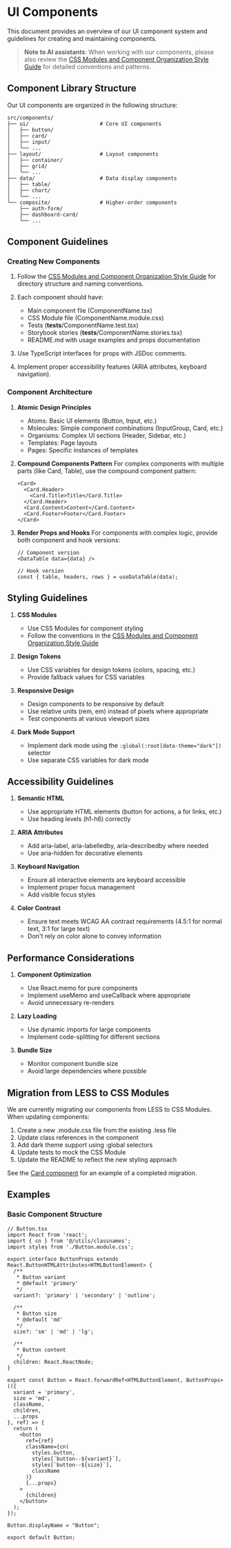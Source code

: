 # UI Components

This document provides an overview of our UI component system and guidelines for creating and maintaining components.

> **Note to AI assistants**: When working with our components, please also review the [CSS Modules and Component Organization Style Guide](../coding_style/css_modules_and_components.md) for detailed conventions and patterns.

## Component Library Structure

Our UI components are organized in the following structure:

```
src/components/
├── ui/                       # Core UI components
│   ├── button/
│   ├── card/
│   ├── input/
│   └── ...
├── layout/                   # Layout components
│   ├── container/
│   ├── grid/
│   └── ...
├── data/                     # Data display components
│   ├── table/
│   ├── chart/
│   └── ...
└── composite/                # Higher-order components
    ├── auth-form/
    ├── dashboard-card/
    └── ...
```

## Component Guidelines

### Creating New Components

1. Follow the [CSS Modules and Component Organization Style Guide](../coding_style/css_modules_and_components.md) for directory structure and naming conventions.

2. Each component should have:
   - Main component file (ComponentName.tsx)
   - CSS Module file (ComponentName.module.css)
   - Tests (__tests__/ComponentName.test.tsx)
   - Storybook stories (__tests__/ComponentName.stories.tsx)
   - README.md with usage examples and props documentation

3. Use TypeScript interfaces for props with JSDoc comments.

4. Implement proper accessibility features (ARIA attributes, keyboard navigation).

### Component Architecture

1. **Atomic Design Principles**
   - Atoms: Basic UI elements (Button, Input, etc.)
   - Molecules: Simple component combinations (InputGroup, Card, etc.)
   - Organisms: Complex UI sections (Header, Sidebar, etc.)
   - Templates: Page layouts
   - Pages: Specific instances of templates

2. **Compound Components Pattern**
   For complex components with multiple parts (like Card, Table), use the compound component pattern:
   ```tsx
   <Card>
     <Card.Header>
       <Card.Title>Title</Card.Title>
     </Card.Header>
     <Card.Content>Content</Card.Content>
     <Card.Footer>Footer</Card.Footer>
   </Card>
   ```

3. **Render Props and Hooks**
   For components with complex logic, provide both component and hook versions:
   ```tsx
   // Component version
   <DataTable data={data} />
   
   // Hook version
   const { table, headers, rows } = useDataTable(data);
   ```

## Styling Guidelines

1. **CSS Modules**
   - Use CSS Modules for component styling
   - Follow the conventions in the [CSS Modules and Component Organization Style Guide](../coding_style/css_modules_and_components.md)

2. **Design Tokens**
   - Use CSS variables for design tokens (colors, spacing, etc.)
   - Provide fallback values for CSS variables

3. **Responsive Design**
   - Design components to be responsive by default
   - Use relative units (rem, em) instead of pixels where appropriate
   - Test components at various viewport sizes

4. **Dark Mode Support**
   - Implement dark mode using the `:global(:root[data-theme="dark"])` selector
   - Use separate CSS variables for dark mode

## Accessibility Guidelines

1. **Semantic HTML**
   - Use appropriate HTML elements (button for actions, a for links, etc.)
   - Use heading levels (h1-h6) correctly

2. **ARIA Attributes**
   - Add aria-label, aria-labelledby, aria-describedby where needed
   - Use aria-hidden for decorative elements

3. **Keyboard Navigation**
   - Ensure all interactive elements are keyboard accessible
   - Implement proper focus management
   - Add visible focus styles

4. **Color Contrast**
   - Ensure text meets WCAG AA contrast requirements (4.5:1 for normal text, 3:1 for large text)
   - Don't rely on color alone to convey information

## Performance Considerations

1. **Component Optimization**
   - Use React.memo for pure components
   - Implement useMemo and useCallback where appropriate
   - Avoid unnecessary re-renders

2. **Lazy Loading**
   - Use dynamic imports for large components
   - Implement code-splitting for different sections

3. **Bundle Size**
   - Monitor component bundle size
   - Avoid large dependencies where possible

## Migration from LESS to CSS Modules

We are currently migrating our components from LESS to CSS Modules. When updating components:

1. Create a new .module.css file from the existing .less file
2. Update class references in the component
3. Add dark theme support using :global selectors
4. Update tests to mock the CSS Module
5. Update the README to reflect the new styling approach

See the [Card component](../../src/components/ui/card/README.md) for an example of a completed migration.

## Examples

### Basic Component Structure

```tsx
// Button.tsx
import React from 'react';
import { cn } from '@/utils/classnames';
import styles from './Button.module.css';

export interface ButtonProps extends React.ButtonHTMLAttributes<HTMLButtonElement> {
  /**
   * Button variant
   * @default 'primary'
   */
  variant?: 'primary' | 'secondary' | 'outline';
  
  /**
   * Button size
   * @default 'md'
   */
  size?: 'sm' | 'md' | 'lg';
  
  /**
   * Button content
   */
  children: React.ReactNode;
}

export const Button = React.forwardRef<HTMLButtonElement, ButtonProps>(({
  variant = 'primary',
  size = 'md',
  className,
  children,
  ...props
}, ref) => {
  return (
    <button
      ref={ref}
      className={cn(
        styles.button,
        styles[`button--${variant}`],
        styles[`button--${size}`],
        className
      )}
      {...props}
    >
      {children}
    </button>
  );
});

Button.displayName = "Button";

export default Button;
```